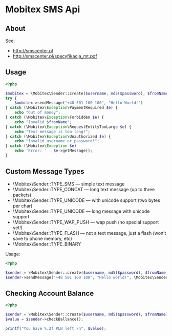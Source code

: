 Mobitex SMS Api
===============

About
-----

See:
  * http://smscenter.pl
  * http://smscenter.pl/specyfikacja_mt.pdf



Usage
-----

```php
<?php

$mobitex = \Mobitex\Sender::create($username, md5($password), $fromName);
try {
    $mobitex->sendMessage("+48 501 100 100", "Hello World!")
} catch (\Mobitex\Exception\PaymentRequired $e) {
    echo "Out of money";
} catch (\Mobitex\Exception\Forbidden $e) {
    echo "Invalid $fromName";
} catch (\Mobitex\Exception\RequestEntityTooLarge $e) {
    echo "Text message is too long!";
} catch (\Mobitex\Exception\Unauthorized $e) {
    echo "Invalid username or password!";
} catch (\Mobitex\Exception $e)
    echo 'Error: ' . $e->getMessage();
}
```

Custom Message Types
--------------------

  * \Mobitex\Sender::TYPE_SMS — simple text message
  * \Mobitex\Sender::TYPE_CONCAT — long text message (up to three packets)
  * \Mobitex\Sender::TYPE_UNICODE — with unicode support (two bytes per char)
  * \Mobitex\Sender::TYPE_UNICODE — long message with unicode support
  * \Mobitex\Sender::TYPE_WAP_PUSH — wap push (no special support yet!)
  * \Mobitex\Sender::TYPE_FLASH — not a text message, just a flash (won’t save to phone memory, etc)
  * \Mobitex\Sender::TYPE_BINARY 

Usage:
```php
<?php

$sender = \Mobitex\Sender::create($username, md5($password), $fromName);
$sender->sendMessage("+48 501 100 100", "Hello world!", \Mobitex\Sender::TYPE_FLASH);
```

Checking Account Balance
------------------------

```php
<?php

$sender = \Mobitex\Sender::create($username, md5($password), $fromName);
$value = $sender->checkBallance();

printf("You have %.2f PLN left \n", $value);
```
